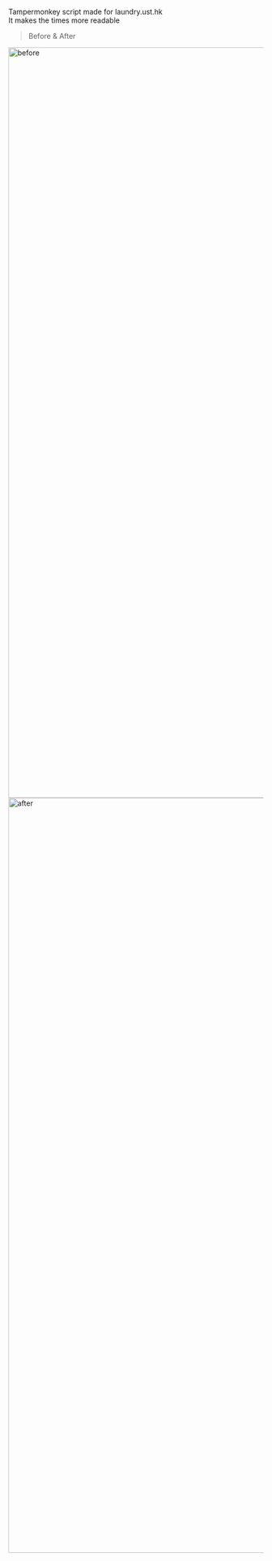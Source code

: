 Tampermonkey script made for laundry.ust.hk <br>
It makes the times more readable
> Before & After
<img width="1480" alt="before" src="https://github.com/USTRottenGrades/UST-laundry-stuff/assets/144621177/d5ce3c93-0d27-4f42-9f1d-e82ee2fb7130">
<img width="1489" alt="after" src="https://github.com/USTRottenGrades/UST-laundry-stuff/assets/144621177/1edeebe2-d800-431d-aa4a-67bfc6e3a720">
